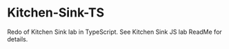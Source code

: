 # Kitchen-Sink-TS

Redo of Kitchen Sink lab in TypeScript. See Kitchen Sink JS lab ReadMe for details.